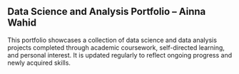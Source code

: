 ## Data Science and Analysis Portfolio – Ainna Wahid
This portfolio showcases a collection of data science and data analysis projects completed through academic coursework, self-directed learning, and personal interest. It is updated regularly to reflect ongoing progress and newly acquired skills.
